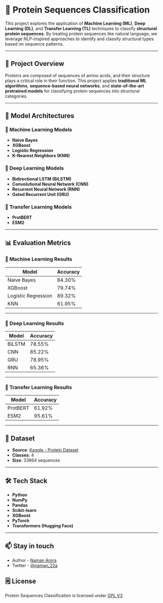 # 🧬 Protein Sequences Classification

This project explores the application of **Machine Learning (ML)**, **Deep Learning (DL)**, and **Transfer Learning (TL)** techniques to classify **structural protein sequences**. By treating protein sequences like natural language, we leverage NLP-inspired approaches to identify and classify structural types based on sequence patterns.

---

## 📌 Project Overview

Proteins are composed of sequences of amino acids, and their structure plays a critical role in their function. This project applies **traditional ML algorithms**, **sequence-based neural networks**, and **state-of-the-art pretrained models** for classifying protein sequences into structural categories.

---

## 🧠 Model Architectures

### 🔹 Machine Learning Models

-   **Naive Bayes**
-   **XGBoost**
-   **Logistic Regression**
-   **K-Nearest Neighbors (KNN)**

### 🔹 Deep Learning Models

-   **Bidirectional LSTM (BiLSTM)**
-   **Convolutional Neural Network (CNN)**
-   **Recurrent Neural Network (RNN)**
-   **Gated Recurrent Unit (GRU)**

### 🔹 Transfer Learning Models

-   **ProtBERT**
-   **ESM2**

---

## 📊 Evaluation Metrics

### 🔹 Machine Learning Results

| Model               | Accuracy |
| ------------------- | -------- |
| Naive Bayes         | 84.30%   |
| XGBoost             | 79.74%   |
| Logistic Regression | 89.32%   |
| KNN                 | 61.95%   |

---

### 🔹 Deep Learning Results

| Model  | Accuracy |
| ------ | -------- |
| BiLSTM | 78.55%   |
| CNN    | 85.22%   |
| GRU    | 78.95%   |
| RNN    | 65.36%   |

---

### 🔹 Transfer Learning Results

| Model    | Accuracy |
| -------- | -------- |
| ProtBERT | 61.92%   |
| ESM2     | 95.61%   |

---

## 🧪 Dataset

-   **Source**: [Kaggle - Protein Dataset](https://www.kaggle.com/datasets/shahir/protein-data-set)
-   **Classes**: 4
-   **Size**: 33864 sequences

---

## 🛠️ Tech Stack

-   **Python**
-   **NumPy**
-   **Pandas**
-   **Scikit-learn**
-   **XGBoost**
-   **PyTorch**
-   **Transformers (Hugging Face)**

---

## 📫 Stay in touch

-   Author - [Naman Arora](https://namanarora.xyz)
-   Twitter - [@naman_22a](https://twitter.com/naman_22a)

## 🗒️ License

Protein Sequences Classification is licensed under [GPL V3](./LICENSE)
